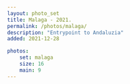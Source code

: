 ```yaml
---
layout: photo_set
title: Malaga - 2021.
permalink: /photos/malaga/
description: "Entrypoint to Andaluzia"
added: 2021-12-28

photos:
    set: malaga
    size: 16
    main: 9
---
```

